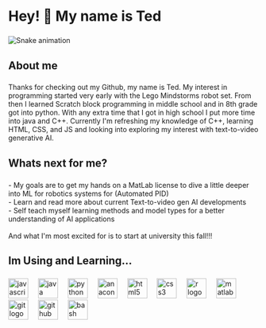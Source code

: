 ###
<h1 align="left">Hey! 👋 My name is Ted</h1>

###

<img src="https://raw.githubusercontent.com/ls10worstcoder/ls10worstcoder/output/snake.svg" alt="Snake animation" />

###

<h2 align="left">About me</h2>

###

<p align="left">Thanks for checking out my Github, my name is Ted. My interest in programming started very early with the Lego Mindstorms robot set. From then I learned Scratch block programming in middle school and in 8th grade got into python. With any extra time that I got in high school I put more time into java and C++. Currently I'm refreshing my knowledge of C++, learning HTML, CSS, and JS and looking into exploring my interest with text-to-video generative AI.</p>

###

<h2 align="left">Whats next for me?</h2>

###

<p align="left">- My goals are to get my hands on a MatLab license to dive a little deeper into ML for robotics systems for (Automated PID)<br>- Learn and read more about current Text-to-video gen AI developments<br>- Self teach myself learning methods and model types for a better understanding of AI applications<br><br>And what I'm most excited for is to start at university this fall!!!</p>

###

<h2 align="left">Im Using and Learning...</h2>

###

<div align="left">
  <img src="https://cdn.jsdelivr.net/gh/devicons/devicon/icons/javascript/javascript-original.svg" height="40" alt="javascript logo"  />
  <img width="12" />
  <img src="https://cdn.jsdelivr.net/gh/devicons/devicon/icons/java/java-original.svg" height="40" alt="java logo"  />
  <img width="12" />
  <img src="https://cdn.jsdelivr.net/gh/devicons/devicon/icons/python/python-original.svg" height="40" alt="python logo"  />
  <img width="12" />
  <img src="https://cdn.jsdelivr.net/gh/devicons/devicon/icons/anaconda/anaconda-original.svg" height="40" alt="anaconda logo"  />
  <img width="12" />
  <img src="https://cdn.jsdelivr.net/gh/devicons/devicon/icons/html5/html5-original.svg" height="40" alt="html5 logo"  />
  <img width="12" />
  <img src="https://cdn.jsdelivr.net/gh/devicons/devicon/icons/css3/css3-original.svg" height="40" alt="css3 logo"  />
  <img width="12" />
  <img src="https://cdn.jsdelivr.net/gh/devicons/devicon/icons/r/r-original.svg" height="40" alt="r logo"  />
  <img width="12" />
  <img src="https://cdn.jsdelivr.net/gh/devicons/devicon/icons/matlab/matlab-original.svg" height="40" alt="matlab logo"  />
  <img width="12" />
  <img src="https://cdn.jsdelivr.net/gh/devicons/devicon/icons/git/git-original.svg" height="40" alt="git logo"  />
  <img width="12" />
  <img src="https://cdn.jsdelivr.net/gh/devicons/devicon/icons/github/github-original.svg" height="40" alt="github logo"  />
  <img width="12" />
  <img src="https://cdn.jsdelivr.net/gh/devicons/devicon/icons/bash/bash-original.svg" height="40" alt="bash logo"  />
</div>

###
